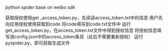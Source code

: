 python spider
base on weibo sdk

获取授权使用get _access_token.py，先阅读access_token.txt中的信息
用户先向应用授权使用获取到code
将code填写到code.txt文件中
运行get_access_token.py，在access_token.txt文件中得到授权信息
将授权信息填写进config.json中的access_token条目（此后不需要重新授权）
运行pyspider.py，即可获取生成文件